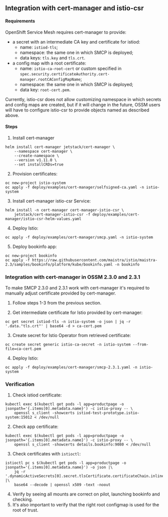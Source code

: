 ## Integration with cert-manager and istio-csr

#### Requirements

OpenShift Service Mesh requires cert-manager to provide:
* a secret with an intermediate CA key and certificate for istiod:
    * name: `istiod-tls`;
    * namespace: the same one in which SMCP is deployed;
    * data keys: `tls.key` and `tls.crt`.
* a config map with a root certificate:
    * name: `istio-ca-root-cert` or custom specified in `spec.security.certificateAuthority.cert-manager.rootCAConfigMapName`;
    * namespace: the same one in which SMCP is deployed;
    * data key: `root-cert.pem`.

Currently, istio-csr does not allow customizing namespace in which secrets and config maps are created,
but if it will change in the future, OSSM users will have to configure istio-csr to provide objects named as described above.

#### Steps

1. Install cert-manager
```shell
helm install cert-manager jetstack/cert-manager \
    --namespace cert-manager \
    --create-namespace \
    --version v1.11.0 \
    --set installCRDs=true
```

2. Provision certificates:
```shell
oc new-project istio-system
oc apply -f deploy/examples/cert-manager/selfsigned-ca.yaml -n istio-system
```

3. Install cert-manager istio-csr Service:
```shell
helm install -n cert-manager cert-manager-istio-csr \
    jetstack/cert-manager-istio-csr -f deploy/examples/cert-manager/istio-csr-helm-values.yaml
```

4. Deploy Istio:
```shell
oc apply -f deploy/examples/cert-manager/smcp.yaml -n istio-system
```

5. Deploy bookinfo app:
```shell
oc new-project bookinfo
oc apply -f https://raw.githubusercontent.com/maistra/istio/maistra-2.3/samples/bookinfo/platform/kube/bookinfo.yaml -n bookinfo
```

### Integration with cert-manager in OSSM 2.3.0 and 2.3.1

To make SMCP 2.3.0 and 2.3.1 work with cert-manager it's required to manually adjust certificate provided by cert-manager.

1. Follow steps 1-3 from the previous section.

2. Get intermediate certificate for Istio provided by cert-manager:
```shell
oc get secret istiod-tls -n istio-system -o json | jq -r '.data."tls.crt"' | base64 -d > ca-cert.pem
```

3. Create secret for Istio Operator from retrieved certificate:
```shell
oc create secret generic istio-ca-secret -n istio-system --from-file=ca-cert.pem
```

4. Deploy Istio:
```shell
oc apply -f deploy/examples/cert-manager/smcp-2.3.1.yaml -n istio-system
```

### Verification

1. Check istiod certificate:
```shell
kubectl exec $(kubectl get pods -l app=productpage -o jsonpath='{.items[0].metadata.name}') -c istio-proxy -- \
    openssl s_client -showcerts istiod-test-prototype.istio-system:15012 < /dev/null
```
2. Check app certificate:
```shell
kubectl exec $(kubectl get pods -l app=productpage -o jsonpath='{.items[0].metadata.name}') -c istio-proxy -- \
    openssl s_client -showcerts details.bookinfo:9080 < /dev/null
```
3. Check certificates with `istioctl`:
```shell
istioctl pc s $(kubectl get pods -l app=productpage -o jsonpath='{.items[0].metadata.name}') -o json |\
    jq -r '.dynamicActiveSecrets[0].secret.tlsCertificate.certificateChain.inlineBytes' |\
    base64 --decode | openssl x509 -text -noout
```
4. Verify by seeing all mounts are correct on pilot, launching bookinfo and checking.
5. It's also important to verify that the right root configmap is used for the root of trust.
